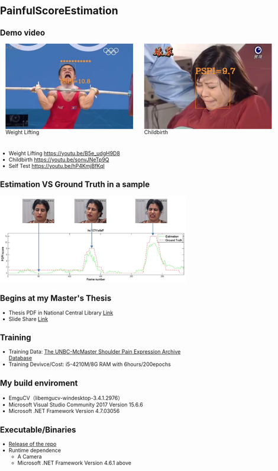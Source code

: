 # PainfulScoreEstimation

## Demo video

<style>
/*---------這如果布景本身沒有在加就好---------*/
body{ 
    padding: 0;
    margin: 0;
}

*{
    -webkit-box-sizing: border-box;
    -moz-box-sizing: border-box;
     box-sizing: border-box;
}
/*---------這如果布景本身沒有在加就好 end---------*/

.bob-container{
  margin: 0 auto;
  padding-left: 15px;
  padding-right: 15px;
}

.bob-row{
  margin-right: -15px;
  margin-left: -15px;
}

.bob-row:before,.bob-row:after{
  display: table;
  content: " ";  
}

.bob-row:after{
  clear: both;
}

/*2個並排 不管在任何尺寸都會2個並排*/
.bob-2item{
  width:50%;
}

/*3個並排 在767px以下會垂直排列*/
.bob-3item{
  width: 100%;
}
/*4個並排 在767px以下會2個排列*/
.bob-4item{
  width:50%;
}

.bob-2item,.bob-3item,.bob-4item{
  position: relative;
  min-height: 1px;
  padding-right: 15px;
  padding-left: 15px;
  float:left;
}

.bob-2item img,.bob-3item img,.bob-4item img{
  width:100%;
  display: block;
}

@media (min-width: 768px) {
  .bob-container {
    width: 750px;
  }
  .bob-3item{
    width: 33.33333333%;
  }
  .bob-4item{
    width:25%;
  }
}
@media (min-width: 992px) {
  .bob-container {
    width: 970px;
  }
}
@media (min-width: 1200px) {
  .bob-container {
    width: 1170px;
  }
}

.img-square {
  object-fit: cover;
  width:230px;
  height:230px;
}
</style>

<div class="bob-container"> 
	<div class="bob-row">
    	<div class="bob-2item">
      		<img class="img-square" src="doc\北韓舉重_Moment.jpg">
      		<div style="height:43px;">Weight Lifting</div>
    	</div>
		<div class="bob-2item">
			<img class="img-square" src="doc\娘家.png">
			<div style="height:43px;">Childbirth</div>
		</div>
	</div>
</div>

- Weight Lifting https://youtu.be/B5e_udgH9D8
- Childbirth https://youtu.be/sonvJNeTp9Q
- Self Test https://youtu.be/hP4KmjBfKqI

## Estimation VS Ground Truth in a sample

![EstimationVSGroundTruth](doc/EstimationVSGroundTruth.jpg)

## Begins at my Master's Thesis

- Thesis PDF in National Central Library [Link](http://handle.ncl.edu.tw/11296/ndltd/22213658258720259065)
- Slide Share [Link](https://www.slideshare.net/LinKaoYuan/ss-65635578)

## Training

- Training Data: [The UNBC-McMaster Shoulder Pain Expression Archive Database](http://www.pitt.edu/~emotion/um-spread.htm)
- Training Devivce/Cost: i5-4210M/8G RAM with 6hours/200epochs

## My build enviroment

- EmguCV（libemgucv-windesktop-3.4.1.2976）
- Microsoft Visual Studio Community 2017 Version 15.6.6
- Microsoft .NET Framework Version 4.7.03056

## Executable/Binaries

- [Release of the repo](https://github.com/mosdeo/PainfulScoreEstimation/releases)
- Runtime dependence
  - A Camera
  - Microsoft .NET Framework Version 4.6.1 above